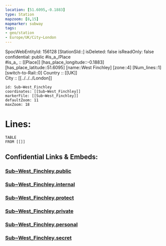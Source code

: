 ```yaml
---
location: [51.6095,-0.1883] 
type: Station 
mapzoom: [8,15] 
mapmarker: subway 
tags:
- geo/station
- Europe/UK/City~London
---
```

SpocWebEntityId: 156128
[StationSId::] 
isDeleted: false
isReadOnly: false
confidential: public
#is_a_/Place  
#is_a_ :: [[Place]] 
[has_place_longitude::-0.1883] 
[has_place_latitude::51.6095] 
[name::West Finchley] 
[zone::4] 
[Num_lines::1] 
[switch-to-Rail::0] 
Country :: [[UK]]  
City :: [[../../../London]]  


```leaflet
id: Sub~West_Finchley
coordinates: [[Sub~West_Finchley]] 
markerFile: [[Sub~West_Finchley]] 
defaultZoom: 11 
maxZoom: 18
```


# Lines: 
```dataview
TABLE 
FROM [[]] 
```


## Confidential Links & Embeds: 

### [Sub~West_Finchley.public](/_public/\Earth\Continent\Europe\Europe~North\UK\England\Regions~England\London,Greater\cities~GreaterLondon\Underground\StationSub~West_Finchley.public.md) 

### [Sub~West_Finchley.internal](/_internal/\Earth\Continent\Europe\Europe~North\UK\England\Regions~England\London,Greater\cities~GreaterLondon\Underground\StationSub~West_Finchley.internal.md) 

### [Sub~West_Finchley.protect](/_protect/\Earth\Continent\Europe\Europe~North\UK\England\Regions~England\London,Greater\cities~GreaterLondon\Underground\StationSub~West_Finchley.protect.md) 

### [Sub~West_Finchley.private](/_private/\Earth\Continent\Europe\Europe~North\UK\England\Regions~England\London,Greater\cities~GreaterLondon\Underground\StationSub~West_Finchley.private.md) 

### [Sub~West_Finchley.personal](/_personal/\Earth\Continent\Europe\Europe~North\UK\England\Regions~England\London,Greater\cities~GreaterLondon\Underground\StationSub~West_Finchley.personal.md) 

### [Sub~West_Finchley.secret](/_secret/\Earth\Continent\Europe\Europe~North\UK\England\Regions~England\London,Greater\cities~GreaterLondon\Underground\StationSub~West_Finchley.secret.md)

